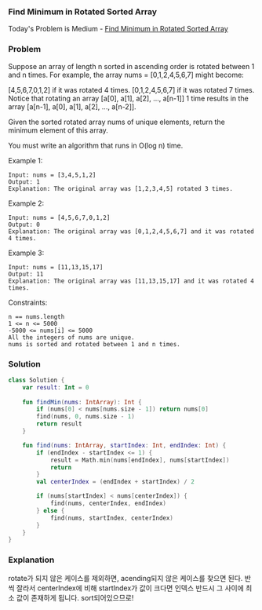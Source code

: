 ### Find Minimum in Rotated Sorted Array


Today's Problem is Medium - [Find Minimum in Rotated Sorted Array](https://leetcode.com/problems/find-minimum-in-rotated-sorted-array/)

### Problem

Suppose an array of length n sorted in ascending order is rotated between 1 and n times. For example, the array nums = [0,1,2,4,5,6,7] might become:

[4,5,6,7,0,1,2] if it was rotated 4 times.
[0,1,2,4,5,6,7] if it was rotated 7 times.
Notice that rotating an array [a[0], a[1], a[2], ..., a[n-1]] 1 time results in the array [a[n-1], a[0], a[1], a[2], ..., a[n-2]].

Given the sorted rotated array nums of unique elements, return the minimum element of this array.

You must write an algorithm that runs in O(log n) time.

 

Example 1:

```
Input: nums = [3,4,5,1,2]
Output: 1
Explanation: The original array was [1,2,3,4,5] rotated 3 times.
```

Example 2:

```
Input: nums = [4,5,6,7,0,1,2]
Output: 0
Explanation: The original array was [0,1,2,4,5,6,7] and it was rotated 4 times.
```

Example 3:

```
Input: nums = [11,13,15,17]
Output: 11
Explanation: The original array was [11,13,15,17] and it was rotated 4 times. 
``` 

Constraints:

```
n == nums.length
1 <= n <= 5000
-5000 <= nums[i] <= 5000
All the integers of nums are unique.
nums is sorted and rotated between 1 and n times.
```

### Solution

```kotlin
class Solution {
    var result: Int = 0
    
    fun findMin(nums: IntArray): Int {
        if (nums[0] < nums[nums.size - 1]) return nums[0]
        find(nums, 0, nums.size - 1)
        return result
    }

    fun find(nums: IntArray, startIndex: Int, endIndex: Int) {
        if (endIndex - startIndex <= 1) {
            result = Math.min(nums[endIndex], nums[startIndex])
            return
        }
        val centerIndex = (endIndex + startIndex) / 2

        if (nums[startIndex] < nums[centerIndex]) {
            find(nums, centerIndex, endIndex)
        } else {
            find(nums, startIndex, centerIndex)
        }
    }
}
```

### Explanation

rotate가 되지 않은 케이스를 제외하면, acending되지 않은 케이스를 찾으면 된다. 반씩 잘라서 centerIndex에 비해 startIndex가 값이 크다면 인덱스 반드시 그 사이에 최소 값이 존재하게 됩니다. sort되어있으므로!